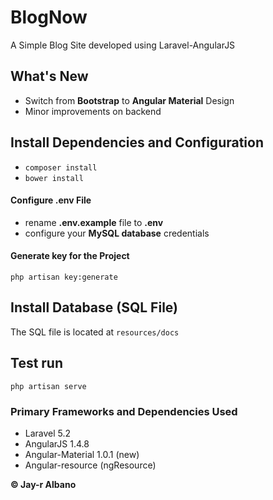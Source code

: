 # BlogNow
A Simple Blog Site developed using Laravel-AngularJS

## What's New
* Switch from **Bootstrap** to **Angular Material** Design
* Minor improvements on backend

## Install Dependencies and Configuration
* `composer install`
* `bower install`

#### Configure .env File ####
* rename **.env.example** file to **.env**
* configure your **MySQL database** credentials

#### Generate key for the Project ####
`php artisan key:generate`

## Install Database (SQL File)
The SQL file is located at `resources/docs`

## Test run
`php artisan serve`

### Primary Frameworks and Dependencies Used
* Laravel 5.2
* AngularJS 1.4.8
* Angular-Material 1.0.1 (new)
* Angular-resource (ngResource)

**© Jay-r Albano**
